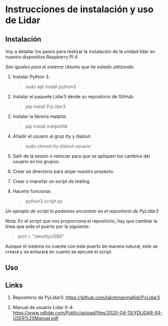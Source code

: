# Instrucciones de instalación y uso de Lidar
## Instalación
Voy a detallar los pasos para realizar la instalación de la unidad lidar en nuestro dispositivo Raspberry PI 4

*Són iguales para el sistema Ubuntu que he estado utilizando.*

1. Instalar Python 3.
    > sudo apt install python3

2. Instalar el paquete Lidar3 desde su repositorio de GitHub.
    > pip install PyLidar3

3. Instalar la libreria matplot.
    > pip install matplotlib

4. Añadir el usuario al grup tty y dialout.
    > sudo chmod tty dialout usuario

5. Salir de la sesión o reiniciar para que se apliquen los cambios del usuario en los grupos.

6. Crear un directorio para alojar nuestro proyecto.

7. Crear o importar un script de testing.

8. Hacerlo funcionar.
    > python3 script.py

*Un ejemplo de script lo podemos encontrar en el repositorio de PyLidar3*

Nota: En el script que nos proporciona el repositorio, hay que cambiar la linea que pide el puerto por la siguiente:
> port = "/dev/ttyUSB0"

Aunque el sistema no cuente con este puerto de manera natural, este se creará y se enlazará en cuanto se ejecute el script.

## Uso


## Links
1. Repositorio de PyLidar3: https://github.com/lakshmanmallidi/PyLidar3

2. Manual de usuario Lidar X-4: 
    https://www.ydlidar.com/Public/upload/files/2020-04-13/YDLIDAR-X4-USER%20Manual.pdf